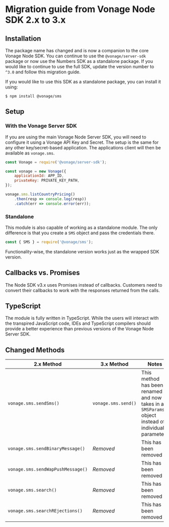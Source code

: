 # Migration guide from Vonage Node SDK 2.x to 3.x

## Installation

The package name has changed and is now a companion to the core Vonage Node SDK. You can continue to use the `@vonage/server-sdk` package or now use the Numbers SDK as a standalone package. If you would like to continue to use the full SDK, update the version number to `^3.0` and follow this migration guide.

If you would like to use this SDK as a standalone package, you can install it using:

```console
$ npm install @vonage/sms
```

## Setup

### With the Vonage Server SDK
If you are using the main Vonage Node Server SDK, you will need to configure it using a Vonage API Key and Secret. The setup is the same for any other key/secret-based application. The applications client will then be available as `vonage.sms`.

```js
const Vonage = require('@vonage/server-sdk');

const vonage = new Vonage({
    applicationId: APP_ID,
    privateKey: PRIVATE_KEY_PATH,
});

vonage.sms.listCountryPricing()
    .then(resp => console.log(resp))
    .catch(err => console.error(err));
```

### Standalone
This module is also capable of working as a standalone module. The only difference is that you create a `SMS` object and pass the credentials there.

```js
const { SMS } = require('@vonage/sms');
```

Functionality-wise, the standalone version works just as the wrapped SDK version.

## Callbacks vs. Promises

The Node SDK v3.x uses Promises instead of callbacks. Customers need to convert their callbacks to work with the responses returned from the calls. 

## TypeScript

The module is fully written in TypeScript. While the users will interact with the transpired JavaScript code, IDEs and TypeScript compilers should provide a better experience than previous versions of the Vonage Node Server SDK.

## Changed Methods

| 2.x Method | 3.x Method | Notes |
|----------------|---------------|-------|
| `vonage.sms.sendSms()` | `vonage.sms.send()` | This method has been renamed and now takes in a `SMSParams` object instead of individual parameters |
| `vonage.sms.sendBinaryMessage()` | _Removed_ |  This has been removed |
| `vonage.sms.sendWapPushMessage()` | _Removed_ |  This has been removed |
| `vonage.sms.search()` | _Removed_ |  This has been removed |
| `vonage.sms.searchREjections()` | _Removed_ |  This has been removed |
